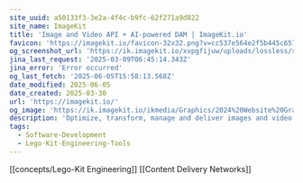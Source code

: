 ```yaml
---
site_uuid: a50133f3-3e2a-4f4c-b9fc-62f271a9d822
site_name: ImageKit
title: 'Image and Video API + AI-powered DAM | ImageKit.io'
favicon: 'https://imagekit.io/favicon-32x32.png?v=cc537e564e2f5b445c657c3fbeee1576'
og_screenshot_url: 'https://ik.imagekit.io/xvpgfijuw/uploads/lossless/screenshots/20250605_ImageKit_og_screenshot.jpeg'
jina_last_request: '2025-03-09T06:45:14.343Z'
jina_error: 'Error occurred'
og_last_fetch: '2025-06-05T15:58:13.568Z'
date_modified: 2025-06-05
date_created: 2025-03-30
url: 'https://imagekit.io/'
og_image: 'https://ik.imagekit.io/ikmedia/Graphics/2024%20Website%20Graphics/OG%20Images/OG_Homepage.jpg?tr=w-1200'
description: 'Optimize, transform, manage and deliver images and video with one real-time API and an AI-powered Digital Asset Management platform.'
tags:
  - Software-Development
  - Lego-Kit-Engineering-Tools
---
```


[[concepts/Lego-Kit Engineering]]
[[Content Delivery Networks]]